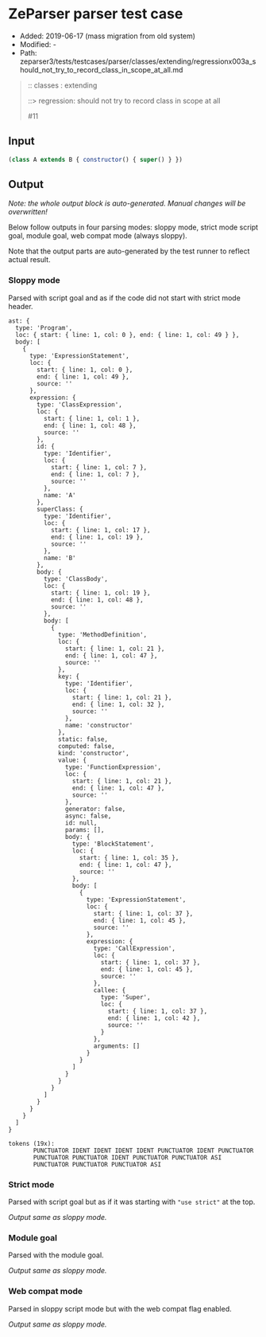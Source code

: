 # ZeParser parser test case

- Added: 2019-06-17 (mass migration from old system)
- Modified: -
- Path: zeparser3/tests/testcases/parser/classes/extending/regressionx003a_should_not_try_to_record_class_in_scope_at_all.md

> :: classes : extending
>
> ::> regression: should not try to record class in scope at all
>
> #11

## Input

`````js
(class A extends B { constructor() { super() } })
`````

## Output

_Note: the whole output block is auto-generated. Manual changes will be overwritten!_

Below follow outputs in four parsing modes: sloppy mode, strict mode script goal, module goal, web compat mode (always sloppy).

Note that the output parts are auto-generated by the test runner to reflect actual result.

### Sloppy mode

Parsed with script goal and as if the code did not start with strict mode header.

`````
ast: {
  type: 'Program',
  loc: { start: { line: 1, col: 0 }, end: { line: 1, col: 49 } },
  body: [
    {
      type: 'ExpressionStatement',
      loc: {
        start: { line: 1, col: 0 },
        end: { line: 1, col: 49 },
        source: ''
      },
      expression: {
        type: 'ClassExpression',
        loc: {
          start: { line: 1, col: 1 },
          end: { line: 1, col: 48 },
          source: ''
        },
        id: {
          type: 'Identifier',
          loc: {
            start: { line: 1, col: 7 },
            end: { line: 1, col: 7 },
            source: ''
          },
          name: 'A'
        },
        superClass: {
          type: 'Identifier',
          loc: {
            start: { line: 1, col: 17 },
            end: { line: 1, col: 19 },
            source: ''
          },
          name: 'B'
        },
        body: {
          type: 'ClassBody',
          loc: {
            start: { line: 1, col: 19 },
            end: { line: 1, col: 48 },
            source: ''
          },
          body: [
            {
              type: 'MethodDefinition',
              loc: {
                start: { line: 1, col: 21 },
                end: { line: 1, col: 47 },
                source: ''
              },
              key: {
                type: 'Identifier',
                loc: {
                  start: { line: 1, col: 21 },
                  end: { line: 1, col: 32 },
                  source: ''
                },
                name: 'constructor'
              },
              static: false,
              computed: false,
              kind: 'constructor',
              value: {
                type: 'FunctionExpression',
                loc: {
                  start: { line: 1, col: 21 },
                  end: { line: 1, col: 47 },
                  source: ''
                },
                generator: false,
                async: false,
                id: null,
                params: [],
                body: {
                  type: 'BlockStatement',
                  loc: {
                    start: { line: 1, col: 35 },
                    end: { line: 1, col: 47 },
                    source: ''
                  },
                  body: [
                    {
                      type: 'ExpressionStatement',
                      loc: {
                        start: { line: 1, col: 37 },
                        end: { line: 1, col: 45 },
                        source: ''
                      },
                      expression: {
                        type: 'CallExpression',
                        loc: {
                          start: { line: 1, col: 37 },
                          end: { line: 1, col: 45 },
                          source: ''
                        },
                        callee: {
                          type: 'Super',
                          loc: {
                            start: { line: 1, col: 37 },
                            end: { line: 1, col: 42 },
                            source: ''
                          }
                        },
                        arguments: []
                      }
                    }
                  ]
                }
              }
            }
          ]
        }
      }
    }
  ]
}

tokens (19x):
       PUNCTUATOR IDENT IDENT IDENT IDENT PUNCTUATOR IDENT PUNCTUATOR
       PUNCTUATOR PUNCTUATOR IDENT PUNCTUATOR PUNCTUATOR ASI
       PUNCTUATOR PUNCTUATOR PUNCTUATOR ASI
`````

### Strict mode

Parsed with script goal but as if it was starting with `"use strict"` at the top.

_Output same as sloppy mode._

### Module goal

Parsed with the module goal.

_Output same as sloppy mode._

### Web compat mode

Parsed in sloppy script mode but with the web compat flag enabled.

_Output same as sloppy mode._
